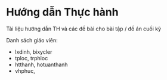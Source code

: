 # Hướng dẫn Thực hành
Tài liệu hướng dẫn TH và các đề bài cho bài tập / đồ án cuối kỳ

Danh sách giáo viên:
- lxdinh,  bixycler 
- tploc, trphloc
- htthanh, hotuanthanh 
- vhphuc,    



